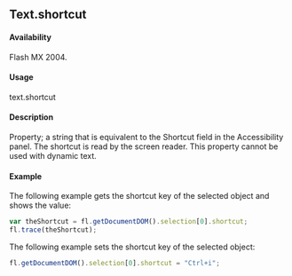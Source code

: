 ## Text.shortcut

#### Availability

Flash MX 2004.

#### Usage

text.shortcut

#### Description

Property; a string that is equivalent to the Shortcut field in the Accessibility panel. The shortcut is read by the screen reader. This property cannot be used with dynamic text.

#### Example

The following example gets the shortcut key of the selected object and shows the value:

```javascript
var theShortcut = fl.getDocumentDOM().selection[0].shortcut;
fl.trace(theShortcut);
```

The following example sets the shortcut key of the selected object:

```javascript
fl.getDocumentDOM().selection[0].shortcut = "Ctrl+i";
```

